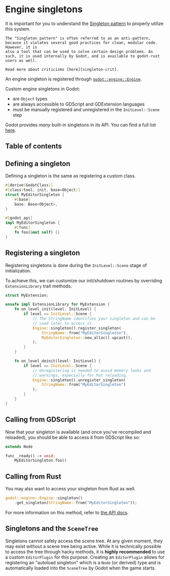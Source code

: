 <!--
  ~ Copyright (c) godot-rust; Bromeon and contributors.
  ~ This Source Code Form is subject to the terms of the Mozilla Public
  ~ License, v. 2.0. If a copy of the MPL was not distributed with this
  ~ file, You can obtain one at https://mozilla.org/MPL/2.0/.
-->

# Engine singletons

It is important for you to understand the [Singleton pattern][singleton] to
properly utilize this system.

```admonish info title="Controversy"
The "Singleton pattern" is often referred to as an anti-pattern, because it violates several good practices for clean, modular code. However, it is
also a tool that can be used to solve certain design problems. As such, it is used internally by Godot, and is available to godot-rust
users as well.

Read more about criticisms [here][singleton-crit].
```

An engine singleton is registered through [`godot::engine::Engine`][api-engine].

Custom engine singletons in Godot:

- are `Object` types
- are always accessible to GDScript and GDExtension languages
- must be manually registered and unregistered in the `InitLevel::Scene` step

Godot provides _many_ built-in singletons in its API. You can find a full list [here][godot-singleton-list].

[singleton]: https://en.wikipedia.org/wiki/Singleton_pattern
[singleton-crit]: https://en.wikipedia.org/wiki/Singleton_pattern#Criticism
[api-engine]: https://godot-rust.github.io/docs/gdext/master/godot/engine/struct.Engine.html
[godot-singleton-list]: https://docs.godotengine.org/en/stable/classes/class_@globalscope.html#properties


## Table of contents

<!-- toc -->


## Defining a singleton

Defining a singleton is the same as registering a custom class.

```rust
#[derive(GodotClass)]
#[class(tool, init, base=Object)]
struct MyEditorSingleton {
    #[base]
    base: Base<Object>,
}

#[godot_api]
impl MyEditorSingleton {
    #[func]
    fn foo(&mut self) {}
}
```


## Registering a singleton

Registering singletons is done during the `InitLevel::Scene` stage of initialization.

To achieve this, we can customize our init/shutdown routines by overriding `ExtensionLibrary` trait methods.

```rust
struct MyExtension;

unsafe impl ExtensionLibrary for MyExtension {
    fn on_level_init(level: InitLevel) {
        if level == InitLevel::Scene {
            // The StringName identifies your singleton and can be
            // used later to access it.
            Engine::singleton().register_singleton(
                StringName::from("MyEditorSingleton"),
                MyEditorSingleton::new_alloc().upcast(),
            );
        }
    }

    fn on_level_deinit(level: InitLevel) {
        if level == InitLevel::Scene {
            // Unregistering is needed to avoid memory leaks and 
            // warnings, especially for hot reloading.
            Engine::singleton().unregister_singleton(
                StringName::from("MyEditorSingleton")
            );
        }
    }
}
```


## Calling from GDScript

Now that your singleton is available (and once you've recompiled and reloaded), you should be able to access it from GDScript like so:

```php
extends Node

func _ready() -> void:
    MyEditorSingleton.foo()
```


## Calling from Rust

You may also want to access your singleton from Rust as well.

```rust
godot::engine::Engine::singleton()
    .get_singleton(StringName::from("MyEditorSingleton"));
```

For more information on this method, refer to [the API docs][method-get-singleton].

[method-get-singleton]: https://godot-rust.github.io/docs/gdext/master/godot/engine/struct.Engine.html#method.get_singleton


## Singletons and the `SceneTree`

Singletons cannot safely access the scene tree. At any given moment, they may exist without a scene tree being active.
While it is technically possible to access the tree through hacky methods, it is **highly recommended** to use a
custom `EditorPlugin` for this purpose. Creating an `EditorPlugin` allows for registering an "autoload singleton" which is a `Node` (or
 derived) type and is automatically loaded into the `SceneTree` by Godot when the game starts.
